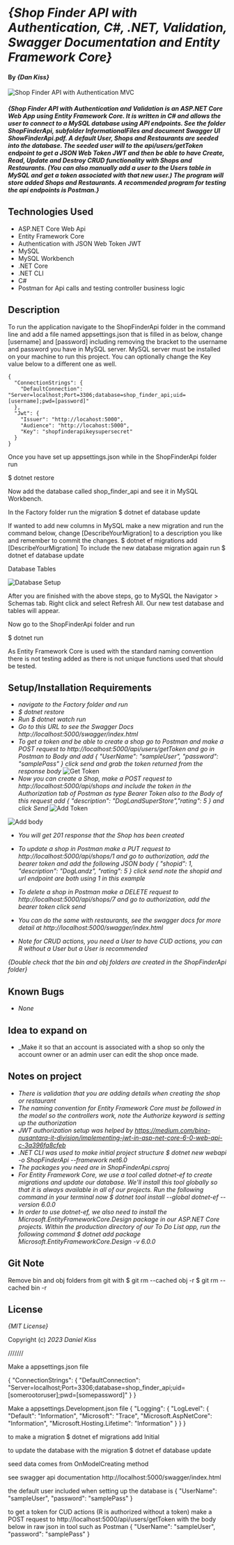 # _{Shop Finder API with Authentication, C#, .NET, Validation, Swagger Documentation and Entity Framework Core}_

#### By _**{Dan Kiss}**_

![Shop Finder API  with Authentication MVC](./ShopFinderApi/InformationalFiles/swagger%20doc%20main%20image.png)
#### _{Shop Finder API with Authentication and Validation is an ASP.NET Core Web App using Entity Framework Core. It is written in C# and allows the user to connect to a MySQL database using API endpoints. See the folder ShopFinderApi, subfolder InformationalFiles and document Swagger UI ShowFinderApi.pdf. A default User, Shops and Restaurants are seeded into the database. The seeded user will to the api/users/getToken endpoint to get a JSON Web Token JWT and then be able to have Create, Read, Update and Destroy CRUD functionality with Shops and Restaurants. (You can also manually add a user to the Users table in MySQL and get a token associated with that new user.) The program will store added Shops and Restaurants. A recommended program for testing the api endpoints is Postman.}_

## Technologies Used

* ASP.NET Core Web Api
* Entity Framework Core
* Authentication with JSON Web Token JWT
* MySQL
* MySQL Workbench
* .NET Core
* .NET CLI
* C#
* Postman for Api calls and testing controller business logic

## Description

To run the application navigate to the ShopFinderApi folder in the command line and add a file named appsettings.json that is filled in as below, change [username] and [password] including removing the bracket to the username and password you have in MySQL server. MySQL server must be installed on your machine to run this project. You can optionally change the Key value below to a different one as well.

```
{
  "ConnectionStrings": {
    "DefaultConnection": "Server=localhost;Port=3306;database=shop_finder_api;uid=[username];pwd=[password]"
  },
  "Jwt": {
    "Issuer": "http://locahost:5000",
    "Audience": "http://locahost:5000",
    "Key": "shopfinderapikeysupersecret"
  }
}
```

Once you have set up appsettings.json while in the ShopFinderApi folder run 

$ dotnet restore

Now add the database called shop_finder_api and see it in MySQL Workbench.

In the Factory folder run the migration
$ dotnet ef database update

If wanted to add new columns in MySQL make a new migration and run the command below, change [DescribeYourMigration] to a description you like and remember to commit the changes.
$ dotnet ef migrations add [DescribeYourMigration]
To include the new database migration again run
$ dotnet ef database update

Database Tables

![Database Setup](./ShopFinderApi/InformationalFiles/MySQL%20with%20seed%20data.png)

After you are finished with the above steps, go to MySQL the Navigator > Schemas tab. Right click and select Refresh All. Our new test database and tables will appear.

Now go to the ShopFinderApi folder and run

$ dotnet run

As Entity Framework Core is used with the standard naming convention there is not testing added as there is not unique functions used that should be tested.

## Setup/Installation Requirements

* _navigate to the Factory folder and run_
* _$ dotnet restore_
* _Run $ dotnet watch run_
* _Go to this URL to see the Swagger Docs http://localhost:5000/swagger/index.html_
* _To get a token and be able to create a shop go to Postman and make a POST request to http://localhost:5000/api/users/getToken and go in Postman to Body and add { "UserName": "sampleUser", "password": "samplePass" } click send and grab the token returned from the response body_ 
![Get Token](./ShopFinderApi/InformationalFiles/GetToken.png)
* _Now you can create a Shop, make a POST request to http://localhost:5000/api/shops and include the token in the Authorization tab of Postman as type Bearer Token also to the Body of this request add { "description": "DogLandSuperStore","rating": 5 } and click Send_
![Add Token](./ShopFinderApi/InformationalFiles/Include%20Token%20with%20request%20postman.png)

![Add body](./ShopFinderApi/InformationalFiles/body%20of%20request%20to%20create%20shop.png)
* _You will get 201 response that the Shop has been created_
* _To update a shop in Postman make a PUT request to http://localhost:5000/api/shops/1 and go to authorization, add the bearer token and add the following JSON body { "shopid": 1, "description": "DogLandz", "rating": 5 } click send note the shopid and url endpoint are both using 1 in this example_
* _To delete a shop in Postman make a DELETE request to http://localhost:5000/api/shops/7 and go to authorization, add the bearer token click send_
* _You can do the same with restaurants, see the swagger docs for more detail at http://localhost:5000/swagger/index.html_

* _Note for CRUD actions, you need a User to have CUD actions, you can R without a User but a User is recommended_

_{Double check that the bin and obj folders are created in the ShopFinderApi folder}_

## Known Bugs

* _None_

## Idea to expand on

* _Make it so that an account is associated with a shop so only the account owner or an admin user can edit the shop once made.

## Notes on project

* _There is validation that you are adding details when creating the shop or restaurant_
* _The naming convention for Entity Framework Core must be followed in the model so the controllers work, note the Authorize keyword is setting up the authorization_
* _JWT authorization setup was helped by https://medium.com/bina-nusantara-it-division/implementing-jwt-in-asp-net-core-6-0-web-api-c-3a396fa8cfeb_
* _.NET CLI was used to make initial project structure $ dotnet new webapi -o ShopFinderApi --framework net6.0_
* _The packages you need are in ShopFinderApi.csproj_
* _For Entity Framework Core, we use a tool called dotnet-ef to create migrations and update our database. We'll install this tool globally so that it is always available in all of our projects. Run the following command in your terminal now $ dotnet tool install --global dotnet-ef --version 6.0.0_
* _In order to use dotnet-ef, we also need to install the Microsoft.EntityFrameworkCore.Design package in our ASP.NET Core projects. Within the production directory of our To Do List app, run the following command $ dotnet add package Microsoft.EntityFrameworkCore.Design -v 6.0.0_

## Git Note
Remove bin and obj folders from git with 
$ git rm --cached obj -r 
$ git rm --cached bin -r

## License

_{MIT License}_

Copyright (c) _2023_ _Daniel Kiss_



///////


Make a appsettings.json file

{
  "ConnectionStrings": {
    "DefaultConnection": "Server=localhost;Port=3306;database=shop_finder_api;uid=[somerootoruser];pwd=[somepassword]"
  }
}

Make a appsettings.Development.json file
{
  "Logging": {
    "LogLevel": {
      "Default": "Information",
      "Microsoft": "Trace",
      "Microsoft.AspNetCore": "Information",
      "Microsoft.Hosting.Lifetime": "Information"
    }
  }
}

to make a migration
$ dotnet ef migrations add Initial

to update the database with the migration
$ dotnet ef database update

seed data comes from OnModelCreating method

see swagger api documentation http://localhost:5000/swagger/index.html

the default user included when setting up the database is 
{
    "UserName": "sampleUser",
    "password": "samplePass"
}

to get a token for CUD actions (R is authorized without a token) make a POST request to http://localhost:5000/api/users/getToken with the body below in raw json in tool such as Postman
{
    "UserName": "sampleUser",
    "password": "samplePass"
}
